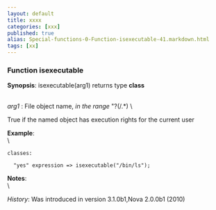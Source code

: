 ```yaml
---
layout: default
title: xxxx
categories: [xxx]
published: true
alias: Special-functions-0-Function-isexecutable-41.markdown.html
tags: [xx]
---
```


### Function isexecutable

**Synopsis**: isexecutable(arg1) returns type **class**

\
 *arg1* : File object name, *in the range* "?(/.\*) \

True if the named object has execution rights for the current user

**Example**:\
 \

    classes:

      "yes" expression => isexecutable("/bin/ls");

**Notes**:\
 \

*History*: Was introduced in version 3.1.0b1,Nova 2.0.0b1 (2010)

